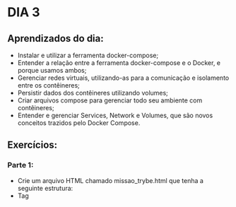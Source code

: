 # DIA 3

## Aprendizados do dia:
* Instalar e utilizar a ferramenta docker-compose;
* Entender a relação entre a ferramenta docker-compose e o Docker, e porque usamos ambos;
* Gerenciar redes virtuais, utilizando-as para a comunicação e isolamento entre os contêineres;
* Persistir dados dos contêineres utilizando volumes;
* Criar arquivos compose para gerenciar todo seu ambiente com contêineres;
* Entender e gerenciar Services, Network e Volumes, que são novos conceitos trazidos pelo Docker Compose.

## Exercícios:
### Parte 1:
* Crie um arquivo HTML chamado missao_trybe.html que tenha a seguinte estrutura:
* Tag <title> com o seguinte texto “Trybe”;
* Tag <H1> com o seguinte texto “Missão da Trybe”;
* Tag <p> com o seguinte texto “Gerar oportunidade para pessoas”;
* Salve o arquivo em qualquer lugar da sua máquina com a extensão html
* Crie um container para manter um servidor httpd:2.4 Apache e vincule sua porta interna com a porta 4545 da sua máquina local.
* Após criar o container acesse a página HTML que está rodando no servidor em seu browser.
* Acesse o arquivo missao_trybe.html e acrescente a tag <p> com o seguinte texto “Nosso negócio é GENTE! #VQV”;
* Obtenha o id do container httpd:2.4;
* Obtenha o Mounts através da propriedade Source que deve mostrar o volume desse container no Docker Host;
* Agora pare o container httpd:2.4;
* Exclua o seu container;
* Verifique se a pasta onde você salvo o arquivo html permanece no mesmo lugar;
* Obtenha o IMAGE ID do servidor;
* Depois de obter o IMAGE ID, exclua a imagem.

### Parte 2:
Crie o arquivo Compose para subir um ghost blog, essa plataforma é similar com o Wordpress e é utilizada para criar sites de conteúdo. Você pode ler no site oficial como criar conteúdos nele e utilizá-lo. Para esse exercício, utilizaremos apenas sua página de exemplo:
* Utilize a versão “3” no arquivo;
* Crie um service para subir a plataforma, utilize a imagem ghost:1-alpine;
* Publique a porta 2368, fazendo bind também para a 2368;
* Suba a aplicação utilizando o docker-compose e então acesse a porta publicada para validar se deu tudo certo.

### Parte 3:
Por padrão o ghost utiliza um sqlite interno para salvar as informações, porém, vamos alterar esse comportamento para exercitar nossos conhecimentos:
* Crie um novo serviço para o nosso banco de dados, podemos utilizar um mysql, utilize a imagem mysql:5.7;
* Precisamos definir uma senha root para o nosso bd, para isso utilize a variável MYSQL_ROOT_PASSWORD, lembre-se que é possível utilizar a sintaxe ${} para passar uma env do host, para a env do container;
* Agora precisamos configurar nosso service com o ghost para utilizar o MySQL, para isso defina a variável database__client para mysql;
* Defina o nome ghost para o nome do database utilizando a variável database__connection__database;
* E então, indique a conexão para o nosso MySQL na env database__connection__host;
* Para definir a pessoa usuária (root) e senha (a mesma que definimos no nosso MySQL), utilize respectivamente as envs database__connection__user e database__connection__password.
* Utilize a opção depends_on para criar relações de dependências entre os serviços.
* Suba o ambiente com o novo arquivo usando o docker-compose e então acesse a porta.

